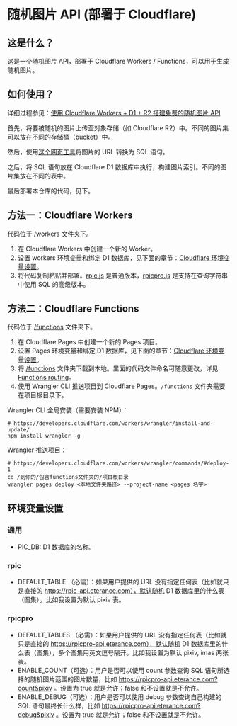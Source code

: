 # 随机图片 API (部署于 Cloudflare)

## 这是什么？

这是一个随机图片 API，部署于 Cloudflare Workers / Functions，可以用于生成随机图片。

## 如何使用？

详细过程参见：[使用 Cloudflare Workers + D1 + R2 搭建免费的随机图片 API](https://blog.baldcoder.top/articles/building-a-free-random-image-api-with-cloudflare-workers-d1-r2/)

首先，将要被随机的图片上传至对象存储（如 Cloudflare R2）中。不同的图片集可以放在不同的存储桶（bucket）中。

然后，使用[这个网页工具](https://tools.eterance.com/zh-cn/pictures-to-insert-sql)将图片的 URL 转换为 SQL 语句。

之后，将 SQL 语句放在 Cloudflare D1 数据库中执行，构建图片索引。不同的图片集放在不同的表中。

最后部署本仓库的代码，见下。

## 方法一：Cloudflare Workers

代码位于 [/workers](https://github.com/Eterance/web-toolbox/tree/main/workers) 文件夹下。

1. 在 Cloudflare Workers 中创建一个新的 Worker。
2. 设置 workers 环境变量和绑定 D1 数据库，见下面的章节：[Cloudflare 环境变量设置](#环境变量设置)。
3. 将代码复制粘贴并部署。[rpic.js](https://github.com/Eterance/web-toolbox/tree/main/workers/rpic.js) 是普通版本，[rpicpro.js](https://github.com/Eterance/web-toolbox/tree/main/workers/rpicpro.js) 是支持在查询字符串中使用 SQL 的高级版本。

## 方法二：Cloudflare Functions

代码位于 [/functions](https://github.com/Eterance/web-toolbox/tree/main/functions) 文件夹下。

1. 在 Cloudflare Pages 中创建一个新的 Pages 项目。
2. 设置 Pages 环境变量和绑定 D1 数据库，见下面的章节：[Cloudflare 环境变量设置](#环境变量设置)。
3. 将 [/functions](https://github.com/Eterance/web-toolbox/tree/main/functions) 文件夹下载到本地。里面的代码文件命名可随意更改，详见 [Functions routing](https://developers.cloudflare.com/pages/platform/functions/routing/)。
4. 使用 Wrangler CLI 推送项目到 Cloudflare Pages。`/functions` 文件夹需要在项目根目录下。

Wrangler CLI 全局安装（需要安装 NPM）：

```shell
# https://developers.cloudflare.com/workers/wrangler/install-and-update/
npm install wrangler -g
```

Wrangler 推送项目：

```shell
# https://developers.cloudflare.com/workers/wrangler/commands/#deploy-1
cd /到你的/包含functions文件夹的/项目根目录
wrangler pages deploy <本地文件夹路径> --project-name <pages 名字>
```

## 环境变量设置

### 通用

- PIC_DB: D1 数据库的名称。

### rpic

- DEFAULT_TABLE （必需）：如果用户提供的 URL 没有指定任何表（比如就只是直接的 https://rpic-api.eterance.com），默认随机 D1 数据库里的什么表（图集）。比如我设置为默认 pixiv 表。

### rpicpro

- DEFAULT_TABLES （必需）：如果用户提供的 URL 没有指定任何表（比如就只是直接的 https://rpicpro-api.eterance.com），默认随机 D1 数据库里的什么表（图集），多个图集用英文逗号隔开。比如我设置为默认 pixiv, imas 两张表。
- ENABLE_COUNT（可选）：用户是否可以使用 count 参数查询 SQL 语句所选择的随机图片范围的图片数量，比如 https://rpicpro-api.eterance.com?count&pixiv 。设置为 true 就是允许；false 和不设置就是不允许。
- ENABLE_DEBUG（可选）：用户是否可以使用 debug 参数查询自己构建的 SQL 语句最终长什么样，比如 https://rpicpro-api.eterance.com?debug&pixiv 。设置为 true 就是允许；false 和不设置就是不允许。
